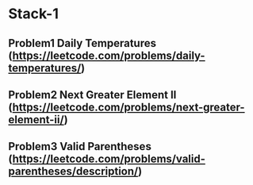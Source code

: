 # Stack-1

## Problem1 Daily Temperatures (https://leetcode.com/problems/daily-temperatures/)

## Problem2 Next Greater Element II (https://leetcode.com/problems/next-greater-element-ii/)

## Problem3 Valid Parentheses (https://leetcode.com/problems/valid-parentheses/description/)